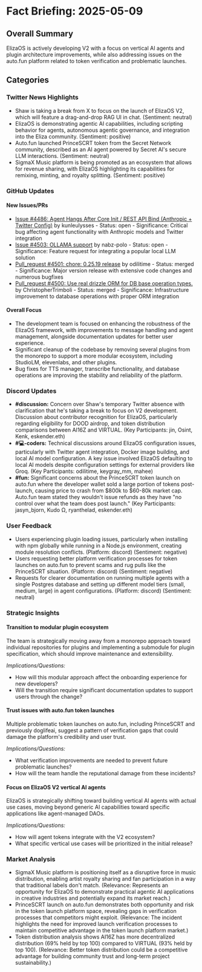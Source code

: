 # Fact Briefing: 2025-05-09

## Overall Summary
ElizaOS is actively developing V2 with a focus on vertical AI agents and plugin architecture improvements, while also addressing issues on the auto.fun platform related to token verification and problematic launches.

## Categories

### Twitter News Highlights
- Shaw is taking a break from X to focus on the launch of ElizaOS V2, which will feature a drag-and-drop RAG UI in chat. (Sentiment: neutral)
- ElizaOS is demonstrating agentic AI capabilities, including scripting behavior for agents, autonomous agentic governance, and integration into the Eliza community. (Sentiment: positive)
- Auto.fun launched PrinceSCRT token from the Secret Network community, described as an AI agent powered by Secret AI's secure LLM interactions. (Sentiment: neutral)
- SigmaX Music platform is being promoted as an ecosystem that allows for revenue sharing, with ElizaOS highlighting its capabilities for remixing, minting, and royalty splitting. (Sentiment: positive)

### GitHub Updates

#### New Issues/PRs
- [Issue #4486: Agent Hangs After Core Init / REST API Bind (Anthropic + Twitter Config)](https://github.com/elizaOS/eliza/issues/4486) by kunleulysses - Status: open - Significance: Critical bug affecting agent functionality with Anthropic models and Twitter integration
- [Issue #4503: OLLAMA support](https://github.com/elizaOS/eliza/issues/4503) by nabz-polo - Status: open - Significance: Feature request for integrating a popular local LLM solution
- [Pull_request #4501: chore: 0.25.19 release](https://github.com/elizaOS/eliza/pull/4501) by odilitime - Status: merged - Significance: Major version release with extensive code changes and numerous bugfixes
- [Pull_request #4500: Use real drizzle ORM for DB base operation types.](https://github.com/elizaOS/eliza/pull/4500) by ChristopherTrimboli - Status: merged - Significance: Infrastructure improvement to database operations with proper ORM integration

#### Overall Focus
- The development team is focused on enhancing the robustness of the ElizaOS framework, with improvements to message handling and agent management, alongside documentation updates for better user experience.
- Significant cleanup of the codebase by removing several plugins from the monorepo to support a more modular ecosystem, including StudioLM, elevenlabs, and other plugins.
- Bug fixes for TTS manager, transcribe functionality, and database operations are improving the stability and reliability of the platform.

### Discord Updates
- **#discussion:** Concern over Shaw's temporary Twitter absence with clarification that he's taking a break to focus on V2 development. Discussion about contributor recognition for ElizaOS, particularly regarding eligibility for DOOD airdrop, and token distribution comparisons between AI16Z and VIRTUAL. (Key Participants: jin, Osint, Kenk, eskender.eth)
- **#💻-coders:** Technical discussions around ElizaOS configuration issues, particularly with Twitter agent integration, Docker image building, and local AI model configuration. A key issue involved ElizaOS defaulting to local AI models despite configuration settings for external providers like Groq. (Key Participants: odilitime, keygray_mm, mahee)
- **#fun:** Significant concerns about the PrinceSCRT token launch on auto.fun where the developer wallet sold a large portion of tokens post-launch, causing price to crash from $800k to $60-80k market cap. Auto.fun team stated they wouldn't issue refunds as they have "no control over what the team does post launch." (Key Participants: jasyn_bjorn, Kudo Ω, ryanthelad, eskender.eth)

### User Feedback
- Users experiencing plugin loading issues, particularly when installing with npm globally while running in a Node.js environment, creating module resolution conflicts. (Platform: discord) (Sentiment: negative)
- Users requesting better platform verification processes for token launches on auto.fun to prevent scams and rug pulls like the PrinceSCRT situation. (Platform: discord) (Sentiment: negative)
- Requests for clearer documentation on running multiple agents with a single Postgres database and setting up different model tiers (small, medium, large) in agent configurations. (Platform: discord) (Sentiment: neutral)

### Strategic Insights

#### Transition to modular plugin ecosystem
The team is strategically moving away from a monorepo approach toward individual repositories for plugins and implementing a submodule for plugin specification, which should improve maintenance and extensibility.

*Implications/Questions:*
  - How will this modular approach affect the onboarding experience for new developers?
  - Will the transition require significant documentation updates to support users through the change?

#### Trust issues with auto.fun token launches
Multiple problematic token launches on auto.fun, including PrinceSCRT and previously doglifeai, suggest a pattern of verification gaps that could damage the platform's credibility and user trust.

*Implications/Questions:*
  - What verification improvements are needed to prevent future problematic launches?
  - How will the team handle the reputational damage from these incidents?

#### Focus on ElizaOS V2 vertical AI agents
ElizaOS is strategically shifting toward building vertical AI agents with actual use cases, moving beyond generic AI capabilities toward specific applications like agent-managed DAOs.

*Implications/Questions:*
  - How will agent tokens integrate with the V2 ecosystem?
  - What specific vertical use cases will be prioritized in the initial release?

### Market Analysis
- SigmaX Music platform is positioning itself as a disruptive force in music distribution, enabling artist royalty sharing and fan participation in a way that traditional labels don't match. (Relevance: Represents an opportunity for ElizaOS to demonstrate practical agentic AI applications in creative industries and potentially expand its market reach.)
- PrinceSCRT launch on auto.fun demonstrates both opportunity and risk in the token launch platform space, revealing gaps in verification processes that competitors might exploit. (Relevance: The incident highlights the need for improved launch verification processes to maintain competitive advantage in the token launch platform market.)
- Token distribution analysis shows AI16Z has more decentralized distribution (69% held by top 100) compared to VIRTUAL (93% held by top 100). (Relevance: Better token distribution could be a competitive advantage for building community trust and long-term project sustainability.)